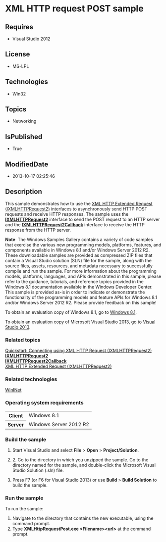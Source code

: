 # XML HTTP request POST sample
## Requires
* Visual Studio 2012
## License
* MS-LPL
## Technologies
* Win32
## Topics
* Networking
## IsPublished
* True
## ModifiedDate
* 2013-10-17 02:25:46
## Description

<div id="mainSection">
<p>This sample demonstrates how to use the <a href="http://msdn.microsoft.com/en-us/library/windows/desktop/hh831163">
XML HTTP Extended Request (IXMLHTTPRequest2)</a> interfaces to asynchronously send HTTP POST requests and receive HTTP responses. The sample uses the
<a href="http://msdn.microsoft.com/en-us/library/windows/desktop/hh831151"><b>IXMLHTTPRequest2</b></a> interface to send the POST request to an HTTP server and the
<a href="ixhr2.ixmlhttprequest2callback"><b>IXMLHTTPRequest2Callback</b></a> interface to receive the HTTP response from the HTTP server.
</p>
<p class="note"><b>Note</b>&nbsp;&nbsp;The Windows Samples Gallery contains a variety of code samples that exercise the various new programming models, platforms, features, and components available in Windows&nbsp;8.1 and/or Windows Server&nbsp;2012&nbsp;R2. These downloadable samples
 are provided as compressed ZIP files that contain a Visual Studio solution (SLN) file for the sample, along with the source files, assets, resources, and metadata necessary to successfully compile and run the sample. For more information about the programming
 models, platforms, languages, and APIs demonstrated in this sample, please refer to the guidance, tutorials, and reference topics provided in the Windows&nbsp;8.1 documentation available in the Windows Developer Center. This sample is provided as-is in order to
 indicate or demonstrate the functionality of the programming models and feature APIs for Windows&nbsp;8.1 and/or Windows Server&nbsp;2012&nbsp;R2. Please provide feedback on this sample!</p>
<p>To obtain an evaluation copy of Windows&nbsp;8.1, go to <a href="http://go.microsoft.com/fwlink/p/?linkid=301696">
Windows&nbsp;8.1</a>.</p>
<p>To obtain an evaluation copy of Microsoft Visual Studio&nbsp;2013, go to <a href="http://go.microsoft.com/fwlink/p/?linkid=301697">
Visual Studio&nbsp;2013</a>.</p>
<h3><a id="related_topics"></a>Related topics</h3>
<dl><dt><a href="http://msdn.microsoft.com/en-us/library/windows/desktop/hh770550">Quickstart: Connecting using XML HTTP Request (IXMLHTTPRequest2)</a>
</dt><dt><a href="http://msdn.microsoft.com/en-us/library/windows/desktop/hh831151"><b>IXMLHTTPRequest2</b></a>
</dt><dt><a href="ixhr2.ixmlhttprequest2callback"><b>IXMLHTTPRequest2Callback</b></a> </dt><dt><a href="http://msdn.microsoft.com/en-us/library/windows/desktop/hh831163">XML HTTP Extended Request (IXMLHTTPRequest2)</a>
</dt></dl>
<h3>Related technologies</h3>
<a href="http://msdn.microsoft.com/en-us/library/windows/desktop/aa385331">WinINet</a>
<h3>Operating system requirements</h3>
<table>
<tbody>
<tr>
<th>Client</th>
<td><dt>Windows&nbsp;8.1 </dt></td>
</tr>
<tr>
<th>Server</th>
<td><dt>Windows Server&nbsp;2012&nbsp;R2 </dt></td>
</tr>
</tbody>
</table>
<h3>Build the sample</h3>
<ol>
<li>
<p>Start Visual Studio and select <b>File</b> &gt; <b>Open</b> &gt; <b>Project/Solution</b>.</p>
</li><li>
<p>2. Go to the directory in which you unzipped the sample. Go to the directory named for the sample, and double-click the Microsoft Visual Studio Solution (.sln) file.</p>
</li><li>
<p>Press F7 (or F6 for Visual Studio&nbsp;2013) or use <b>Build</b> &gt; <b>Build Solution</b> to build the sample.</p>
</li></ol>
<h3>Run the sample</h3>
<p>To run the sample:</p>
<ol>
<li>Navigate to the directory that contains the new executable, using the command prompt.
</li><li>Type <b>XMLHttpRequestPost.exe &lt;Filename&gt;&lt;url&gt;</b> at the command prompt.
</li></ol>
</div>
